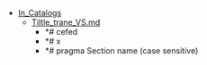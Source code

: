 - <a href = "F:\Node_projects\Node_Way\Education\src\Markdown_DOCS\VS_code_Trane\In_Catalogs\cat.In_Catalogs\dir.In_Catalogs.md">In_Catalogs</a>
    - <a href = "F:\Node_projects\Node_Way\Education\src\Markdown_DOCS\VS_code_Trane\In_Catalogs\Tiltle_trane_VS.md">Tiltle_trane_VS.md</a>
        - *# cefed
        - *# x
        - *# pragma Section name (case sensitive)
